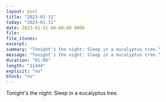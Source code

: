 ```yaml
---
layout: post
title: "2023-01-31"
today: "2023-01-31"
date: 2023-01-31 00:00:00 0000
file:
file_itunes:
excerpt:
summary: "Tonight's the night: Sleep in a eucalyptus tree."
message: "Tonight's the night: Sleep in a eucalyptus tree."
duration: "01:00"
length: "11444"
explicit: "no"
block: "no"
---
```

Tonight's the night: Sleep in a eucalyptus tree.

